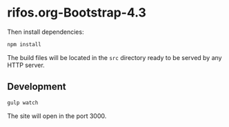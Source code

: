 # rifos.org-Bootstrap-4.3

Then install dependencies:

```bash
npm install
```

The build files will be located in the `src` directory ready to be served by any HTTP server.

## Development

```bash
gulp watch
```

The site will open in the port 3000.

